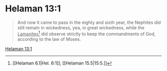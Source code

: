 # Helaman 13:1

> And now it came to pass in the eighty and sixth year, the Nephites did still remain in wickedness, yea, in great wickedness, while the <u>Lamanites</u>[^a] did observe strictly to keep the commandments of God, according to the law of Moses.

[Helaman 13:1](https://www.churchofjesuschrist.org/study/scriptures/bofm/hel/13?lang=eng&id=p1#p1)


[^a]: [[Helaman 6.1|Hel. 6:1]]; [[Helaman 15.5|15:5.]]
